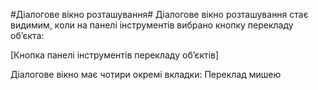 #Діалогове вікно розташування#
Діалогове вікно розташування стає видимим, коли на панелі інструментів вибрано кнопку перекладу об’єкта:

 

[Кнопка панелі інструментів перекладу об’єктів]

Діалогове вікно має чотири окремі вкладки:
Переклад мишею
